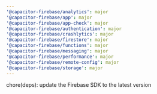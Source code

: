 ```yaml
---
'@capacitor-firebase/analytics': major
'@capacitor-firebase/app': major
'@capacitor-firebase/app-check': major
'@capacitor-firebase/authentication': major
'@capacitor-firebase/crashlytics': major
'@capacitor-firebase/firestore': major
'@capacitor-firebase/functions': major
'@capacitor-firebase/messaging': major
'@capacitor-firebase/performance': major
'@capacitor-firebase/remote-config': major
'@capacitor-firebase/storage': major
---
```


chore(deps): update the Firebase SDK to the latest version

